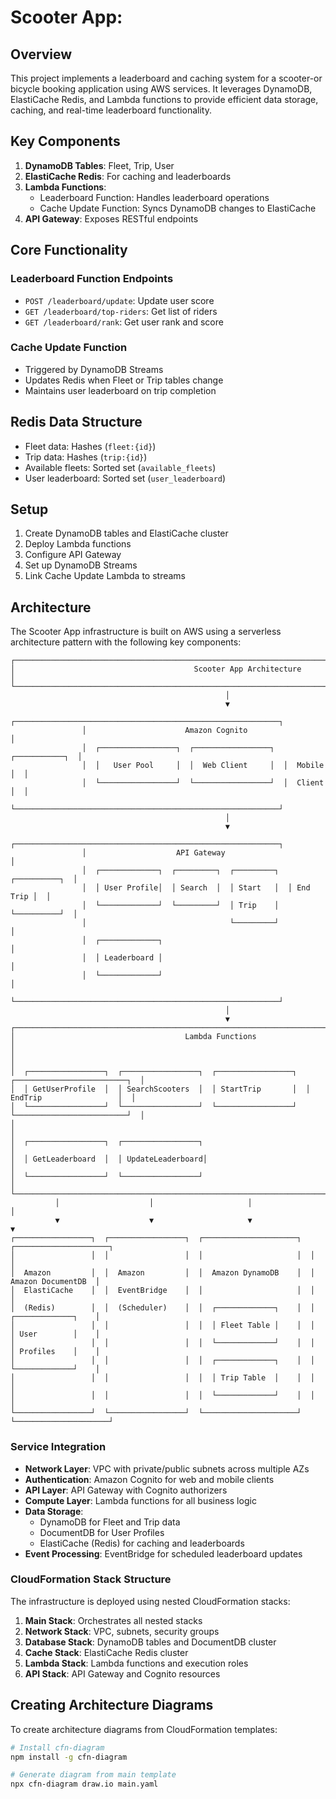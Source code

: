 # Scooter App: 

## Overview

This project implements a leaderboard and caching system for a scooter-or bicycle booking application using AWS services. It leverages DynamoDB, ElastiCache Redis, and Lambda functions to provide efficient data storage, caching, and real-time leaderboard functionality.

## Key Components

1. **DynamoDB Tables**: Fleet, Trip, User
2. **ElastiCache Redis**: For caching and leaderboards
3. **Lambda Functions**:
   - Leaderboard Function: Handles leaderboard operations
   - Cache Update Function: Syncs DynamoDB changes to ElastiCache
4. **API Gateway**: Exposes RESTful endpoints

## Core Functionality

### Leaderboard Function Endpoints
- `POST /leaderboard/update`: Update user score
- `GET /leaderboard/top-riders`: Get list of riders
- `GET /leaderboard/rank`: Get user rank and score

### Cache Update Function
- Triggered by DynamoDB Streams
- Updates Redis when Fleet or Trip tables change
- Maintains user leaderboard on trip completion

## Redis Data Structure
- Fleet data: Hashes (`fleet:{id}`)
- Trip data: Hashes (`trip:{id}`)
- Available fleets: Sorted set (`available_fleets`)
- User leaderboard: Sorted set (`user_leaderboard`)

## Setup
1. Create DynamoDB tables and ElastiCache cluster
2. Deploy Lambda functions
3. Configure API Gateway
4. Set up DynamoDB Streams
5. Link Cache Update Lambda to streams

## Architecture

The Scooter App infrastructure is built on AWS using a serverless architecture pattern with the following key components:

```
┌─────────────────────────────────────────────────────────────────────────────────────────────────┐
│                                        Scooter App Architecture                                  │
└─────────────────────────────────────────────────────────────────────────────────────────────────┘
                                                │
                                                ▼
                ┌───────────────────────────────────────────────────────────┐
                │                      Amazon Cognito                       │
                │  ┌─────────────────┐  ┌─────────────────┐  ┌───────────┐  │
                │  │   User Pool     │  │  Web Client     │  │  Mobile   │  │
                │  └─────────────────┘  └─────────────────┘  │  Client   │  │
                └───────────────────────────────────────────────────────────┘
                                                │
                                                ▼
                ┌───────────────────────────────────────────────────────────┐
                │                    API Gateway                            │
                │  ┌─────────────┐  ┌─────────┐  ┌─────────┐  ┌──────────┐  │
                │  │ User Profile│  │ Search  │  │ Start   │  │ End Trip │  │
                │  └─────────────┘  └─────────┘  │ Trip    │  └──────────┘  │
                │                                └─────────┘                │
                │  ┌─────────────┐                                          │
                │  │ Leaderboard │                                          │
                │  └─────────────┘                                          │
                └───────────────────────────────────────────────────────────┘
                                                │
                                                ▼
┌───────────────────────────────────────────────────────────────────────────────────────────────┐
│                                      Lambda Functions                                          │
│                                                                                               │
│  ┌─────────────────┐  ┌─────────────────┐  ┌─────────────────┐  ┌─────────────────────────┐  │
│  │ GetUserProfile  │  │ SearchScooters  │  │ StartTrip       │  │ EndTrip                 │  │
│  └─────────────────┘  └─────────────────┘  └─────────────────┘  └─────────────────────────┘  │
│                                                                                               │
│  ┌─────────────────┐  ┌─────────────────┐                                                     │
│  │ GetLeaderboard  │  │ UpdateLeaderboard│                                                    │
│  └─────────────────┘  └─────────────────┘                                                     │
└───────────────────────────────────────────────────────────────────────────────────────────────┘
          │                    │                     │                      │
          ▼                    ▼                     ▼                      ▼
┌─────────────────┐  ┌─────────────────┐  ┌─────────────────────┐  ┌─────────────────────┐
│                 │  │                 │  │                     │  │                     │
│  Amazon         │  │  Amazon         │  │  Amazon DynamoDB    │  │  Amazon DocumentDB  │
│  ElastiCache    │  │  EventBridge    │  │                     │  │                     │
│  (Redis)        │  │  (Scheduler)    │  │  ┌─────────────┐    │  │  ┌─────────────┐    │
│                 │  │                 │  │  │ Fleet Table │    │  │  │ User        │    │
│                 │  │                 │  │  └─────────────┘    │  │  │ Profiles    │    │
│                 │  │                 │  │  ┌─────────────┐    │  │  └─────────────┘    │
│                 │  │                 │  │  │ Trip Table  │    │  │                     │
│                 │  │                 │  │  └─────────────┘    │  │                     │
└─────────────────┘  └─────────────────┘  └─────────────────────┘  └─────────────────────┘
```

### Service Integration

- **Network Layer**: VPC with private/public subnets across multiple AZs
- **Authentication**: Amazon Cognito for web and mobile clients
- **API Layer**: API Gateway with Cognito authorizers
- **Compute Layer**: Lambda functions for all business logic
- **Data Storage**: 
  - DynamoDB for Fleet and Trip data
  - DocumentDB for User Profiles
  - ElastiCache (Redis) for caching and leaderboards
- **Event Processing**: EventBridge for scheduled leaderboard updates

### CloudFormation Stack Structure

The infrastructure is deployed using nested CloudFormation stacks:

1. **Main Stack**: Orchestrates all nested stacks
2. **Network Stack**: VPC, subnets, security groups
3. **Database Stack**: DynamoDB tables and DocumentDB cluster
4. **Cache Stack**: ElastiCache Redis cluster
5. **Lambda Stack**: Lambda functions and execution roles
6. **API Stack**: API Gateway and Cognito resources

## Creating Architecture Diagrams

To create architecture diagrams from CloudFormation templates:

```bash
# Install cfn-diagram
npm install -g cfn-diagram

# Generate diagram from main template
npx cfn-diagram draw.io main.yaml
```


